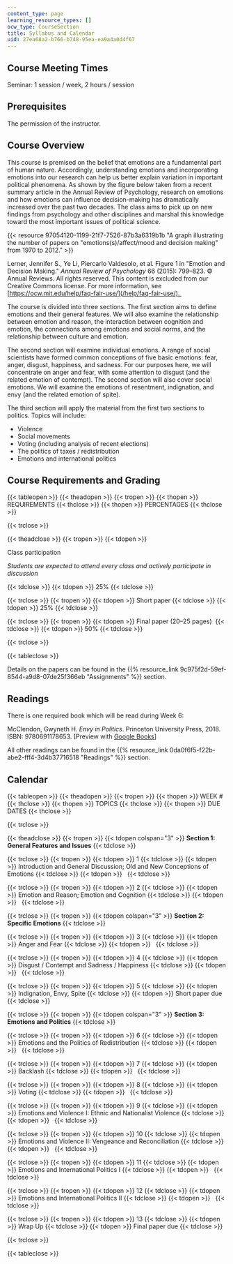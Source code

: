 ```yaml
---
content_type: page
learning_resource_types: []
ocw_type: CourseSection
title: Syllabus and Calendar
uid: 27ea68a2-b766-b748-95ea-ea9a4a0d4f67
---
```


Course Meeting Times
--------------------

Seminar: 1 session / week, 2 hours / session

Prerequisites
-------------

The permission of the instructor.

Course Overview
---------------

This course is premised on the belief that emotions are a fundamental part of human nature. Accordingly, understanding emotions and incorporating emotions into our research can help us better explain variation in important political phenomena. As shown by the figure below taken from a recent summary article in the Annual Review of Psychology, research on emotions and how emotions can influence decision-making has dramatically increased over the past two decades. The class aims to pick up on new findings from psychology and other disciplines and marshal this knowledge toward the most important issues of political science.

{{< resource 97054120-1199-21f7-7526-87b3a6319b1b "A graph illustrating the number of papers on "emotions(s)/affect/mood and decision making" from 1970 to 2012." >}}

Lerner, Jennifer S., Ye Li, Piercarlo Valdesolo, et al. Figure 1 in "Emotion and Decision Making." _Annual Review of Psychology_ 66 (2015): 799–823. © Annual Reviews. All rights reserved. This content is excluded from our Creative Commons license. For more information, see [https://ocw.mit.edu/help/faq-fair-use/](/help/faq-fair-use/). 

The course is divided into three sections. The first section aims to define emotions and their general features. We will also examine the relationship between emotion and reason, the interaction between cognition and emotion, the connections among emotions and social norms, and the relationship between culture and emotion.

The second section will examine individual emotions. A range of social scientists have formed common conceptions of five basic emotions: fear, anger, disgust, happiness, and sadness. For our purposes here, we will concentrate on anger and fear, with some attention to disgust (and the related emotion of contempt). The second section will also cover social emotions. We will examine the emotions of resentment, indignation, and envy (and the related emotion of spite).

The third section will apply the material from the first two sections to politics. Topics will include:

*   Violence
*   Social movements
*   Voting (including analysis of recent elections)
*   The politics of taxes / redistribution
*   Emotions and international politics

Course Requirements and Grading
-------------------------------

{{< tableopen >}}
{{< theadopen >}}
{{< tropen >}}
{{< thopen >}}
REQUIREMENTS
{{< thclose >}}
{{< thopen >}}
PERCENTAGES
{{< thclose >}}

{{< trclose >}}

{{< theadclose >}}
{{< tropen >}}
{{< tdopen >}}


Class participation

_Students are expected to attend every class and actively participate in discussion_


{{< tdclose >}}
{{< tdopen >}}
25%
{{< tdclose >}}

{{< trclose >}}
{{< tropen >}}
{{< tdopen >}}
Short paper
{{< tdclose >}}
{{< tdopen >}}
25%
{{< tdclose >}}

{{< trclose >}}
{{< tropen >}}
{{< tdopen >}}
Final paper (20–25 pages) 
{{< tdclose >}}
{{< tdopen >}}
50%
{{< tdclose >}}

{{< trclose >}}

{{< tableclose >}}

Details on the papers can be found in the {{% resource_link 9c975f2d-59ef-8544-a9d8-07de25f366eb "Assignments" %}} section.

Readings
--------

There is one required book which will be read during Week 6:

McClendon, Gwyneth H. _Envy in Politics_. Princeton University Press, 2018. ISBN: 9780691178653. \[Preview with [Google Books](https://books.google.com/books?id=zw08DwAAQBAJ&pg=PAfrontcover#v=onepage&q&f=false)\]

All other readings can be found in the {{% resource_link 0da0f6f5-f22b-abe2-fff4-3d4b37716518 "Readings" %}} section.

Calendar
--------

{{< tableopen >}}
{{< theadopen >}}
{{< tropen >}}
{{< thopen >}}
WEEK #
{{< thclose >}}
{{< thopen >}}
TOPICS
{{< thclose >}}
{{< thopen >}}
DUE DATES
{{< thclose >}}

{{< trclose >}}

{{< theadclose >}}
{{< tropen >}}
{{< tdopen colspan="3" >}}
**Section 1: General Features and Issues**
{{< tdclose >}}

{{< trclose >}}
{{< tropen >}}
{{< tdopen >}}
1
{{< tdclose >}}
{{< tdopen >}}
Introduction and General Discussion; Old and New Conceptions of Emotions
{{< tdclose >}}
{{< tdopen >}}
 
{{< tdclose >}}

{{< trclose >}}
{{< tropen >}}
{{< tdopen >}}
2
{{< tdclose >}}
{{< tdopen >}}
Emotion and Reason; Emotion and Cognition
{{< tdclose >}}
{{< tdopen >}}
 
{{< tdclose >}}

{{< trclose >}}
{{< tropen >}}
{{< tdopen colspan="3" >}}
**Section 2: Specific Emotions**
{{< tdclose >}}

{{< trclose >}}
{{< tropen >}}
{{< tdopen >}}
3
{{< tdclose >}}
{{< tdopen >}}
Anger and Fear
{{< tdclose >}}
{{< tdopen >}}
 
{{< tdclose >}}

{{< trclose >}}
{{< tropen >}}
{{< tdopen >}}
4
{{< tdclose >}}
{{< tdopen >}}
Disgust / Contempt and Sadness / Happiness
{{< tdclose >}}
{{< tdopen >}}
 
{{< tdclose >}}

{{< trclose >}}
{{< tropen >}}
{{< tdopen >}}
5
{{< tdclose >}}
{{< tdopen >}}
Indignation, Envy, Spite
{{< tdclose >}}
{{< tdopen >}}
Short paper due
{{< tdclose >}}

{{< trclose >}}
{{< tropen >}}
{{< tdopen colspan="3" >}}
**Section 3: Emotions and Politics**
{{< tdclose >}}

{{< trclose >}}
{{< tropen >}}
{{< tdopen >}}
6
{{< tdclose >}}
{{< tdopen >}}
Emotions and the Politics of Redistribution
{{< tdclose >}}
{{< tdopen >}}
 
{{< tdclose >}}

{{< trclose >}}
{{< tropen >}}
{{< tdopen >}}
7
{{< tdclose >}}
{{< tdopen >}}
Backlash
{{< tdclose >}}
{{< tdopen >}}
 
{{< tdclose >}}

{{< trclose >}}
{{< tropen >}}
{{< tdopen >}}
8
{{< tdclose >}}
{{< tdopen >}}
Voting
{{< tdclose >}}
{{< tdopen >}}
 
{{< tdclose >}}

{{< trclose >}}
{{< tropen >}}
{{< tdopen >}}
9
{{< tdclose >}}
{{< tdopen >}}
Emotions and Violence I: Ethnic and Nationalist Violence
{{< tdclose >}}
{{< tdopen >}}
 
{{< tdclose >}}

{{< trclose >}}
{{< tropen >}}
{{< tdopen >}}
10
{{< tdclose >}}
{{< tdopen >}}
Emotions and Violence II: Vengeance and Reconciliation
{{< tdclose >}}
{{< tdopen >}}
 
{{< tdclose >}}

{{< trclose >}}
{{< tropen >}}
{{< tdopen >}}
11
{{< tdclose >}}
{{< tdopen >}}
Emotions and International Politics I
{{< tdclose >}}
{{< tdopen >}}
 
{{< tdclose >}}

{{< trclose >}}
{{< tropen >}}
{{< tdopen >}}
12
{{< tdclose >}}
{{< tdopen >}}
Emotions and International Politics II
{{< tdclose >}}
{{< tdopen >}}
 
{{< tdclose >}}

{{< trclose >}}
{{< tropen >}}
{{< tdopen >}}
13
{{< tdclose >}}
{{< tdopen >}}
Wrap Up
{{< tdclose >}}
{{< tdopen >}}
Final paper due
{{< tdclose >}}

{{< trclose >}}

{{< tableclose >}}